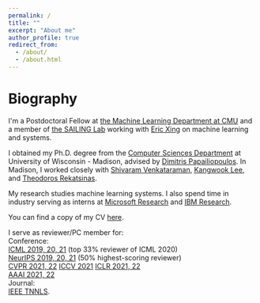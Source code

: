 ```yaml
---
permalink: /
title: ""
excerpt: "About me"
author_profile: true
redirect_from: 
  - /about/
  - /about.html
---
```


Biography
======
I'm a Postdoctoral Fellow at [the Machine Learning Department at CMU](https://www.ml.cmu.edu/) and a member of [the SAILING Lab](https://sailing-lab.github.io/) working with [Eric Xing](http://www.cs.cmu.edu/~epxing/) on machine learning and systems.


I obtained my Ph.D. degree from the [Computer Sciences Department](https://www.cs.wisc.edu/) at University of Wisconsin - Madison, advised by [Dimitris Papailiopoulos](http://papail.io/). In Madison, I worked closely with [Shivaram Venkataraman](http://shivaram.org/), [Kangwook Lee](http://kangwooklee.com/), and [Theodoros Rekatsinas](http://pages.cs.wisc.edu/~thodrek/).

My research studies machine learning systems. I also spend time in industry serving as interns at [Microsoft Research](https://www.microsoft.com/en-us/research/) and [IBM Research](https://www.research.ibm.com/labs/cambridge/).

You can find a copy of my CV [here](http://pages.cs.wisc.edu/~hongyiwang/cv/hwang_cv.pdf).

I serve as reviewer/PC member for:  
Conference:  
[ICML 2019, 20, 21](https://icml.cc/) (top 33% reviewer of ICML 2020)  
[NeurIPS 2019, 20, 21](https://nips.cc/) (50% highest-scoring reviewer)  
[CVPR 2021, 22](http://cvpr2021.thecvf.com/)
[ICCV 2021](http://iccv2021.thecvf.com/home)
[ICLR 2021, 22](https://www.iclr.cc/Conferences/2021)  
[AAAI 2021, 22](https://aaai.org/Conferences/AAAI-21/)  
Journal:  
[IEEE TNNLS](https://ieeexplore.ieee.org/xpl/RecentIssue.jsp?punumber=5962385).
